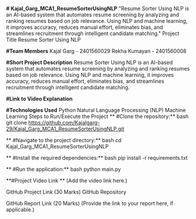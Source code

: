 **# Kajal_Garg_MCA1_ResumeSorterUsingNLP**
"Resume Sorter Using NLP is an AI-based system that automates resume screening by analyzing and ranking resumes based on job relevance. Using NLP and machine learning, it improves accuracy, reduces manual effort, eliminates bias, and streamlines recruitment through intelligent candidate matching."
Project Title
Resume Sorter Using NLP

**#Team Members**
Kajal Garg - 2401560029
Rekha Kumayan - 2401560008

**#Short Project Description**
Resume Sorter Using NLP is an AI-based system that automates resume screening by analyzing and ranking resumes based on job relevance. Using NLP and machine learning, it improves accuracy, reduces manual effort, eliminates bias, and streamlines recruitment through intelligent candidate matching.

**#Link to Video Explanation**


**#Technologies Used**
Python
Natural Language Processing (NLP)
Machine Learning
Steps to Run/Execute the Project
**
#Clone the repository:**
bash
git clone https://github.com/Kajalgarg-29/Kajal_Garg_MCA1_ResumeSorterUsingNLP.git

**
#Navigate to the project directory:**
bash
cd Kajal_Garg_MCA1_ResumeSorterUsingNLP

**
#Install the required dependencies:**
bash
pip install -r requirements.txt

**
#Run the application:**
bash
python main.py


**#Project Video Link **
(Add the video link here.)

GitHub Project Link (30 Marks)
GitHub Repository

GitHub Report Link (20 Marks)
(Provide the link to your report here, if applicable.)
